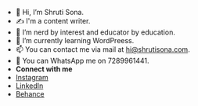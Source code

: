 - 👋 Hi, I’m Shruti Sona.
- ✍️ I'm a content writer.
- 👀 I’m nerd by interest and educator by education.
- 🌱 I’m currently learning WordPreess.
- 📫 You can contact me via mail at hi@shrutisona.com.
- 💬 You can WhatsApp me on 7289961441.
- **Connect with me**
- [Instagram](https://www.instagram.com/shrutisonasharma/)
- [LinkedIn](https://www.linkedin.com/in/shrutisonasharma/)
- [Behance](https://www.behance.net/shrutisonasharma/)
  
<!---
shrutisonasharma/shrutisonasharma is a ✨ special ✨ repository because its `README.md` (this file) appears on your GitHub profile.
You can click the Preview link to take a look at your changes.
--->
